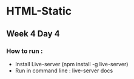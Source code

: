 # HTML-Static
## Week 4 Day 4
### How to run :
  - Install Live-server (npm install -g live-server)
  - Run in command line : live-server docs